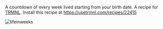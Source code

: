 A countdown of every week lived starting from your birth date. A recipe for [TRMNL](https://github.com/usetrmnl). Install this recipe at https://usetrmnl.com/recipes/22415

![lifeinweeks](https://github.com/user-attachments/assets/342486cf-b214-4519-9bac-12d222e59c3b)
